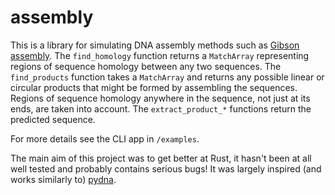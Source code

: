 # assembly
This is a library for simulating DNA assembly methods such as [Gibson
assembly](https://en.wikipedia.org/wiki/Gibson_assembly). The
`find_homology` function returns a `MatchArray` representing regions
of sequence homology between any two sequences. The `find_products`
function takes a `MatchArray` and returns any possible linear or
circular products that might be formed by assembling the
sequences. Regions of sequence homology anywhere in the sequence, not
just at its ends, are taken into account. The `extract_product_*`
functions return the predicted sequence.

For more details see the CLI app in `/examples`.

The main aim of this project was to get better at Rust, it hasn't been
at all well tested and probably contains serious bugs! It was largely
inspired (and works similarly to) [pydna](https://github.com/BjornFJohansson/pydna).

